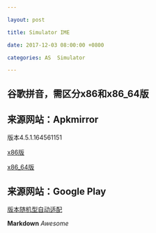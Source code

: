 ```yaml
---

layout: post  

title: Simulator IME

date: 2017-12-03 08:00:00 +0800  

categories: AS  Simulator

---
```


## 谷歌拼音，需区分x86和x86_64版

## 来源网站：Apkmirror

版本4.5.1.164561151

[x86版](https://www.apkmirror.com/apk/google-inc/google-pinyin-input/google-pinyin-input-4-5-1-164561151-release/google-pinyin-input-4-5-1-164561151-x86-android-apk-download/download/)

[x86_64版](https://www.apkmirror.com/apk/google-inc/google-pinyin-input/google-pinyin-input-4-5-1-164561151-release/google-pinyin-input-4-5-1-164561151-x86_64-android-apk-download/download/)

## 来源网站：Google Play

[版本随机型自动适配](https://play.google.com/store/apps/details?id=com.google.android.inputmethod.pinyin)

**Markdown**
*Awesome*
